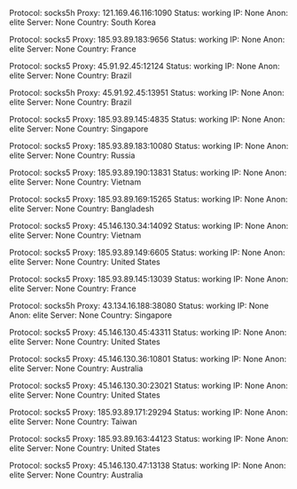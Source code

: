 Protocol: socks5h
Proxy: 121.169.46.116:1090
Status: working
IP: None
Anon: elite
Server: None
Country: South Korea

Protocol: socks5
Proxy: 185.93.89.183:9656
Status: working
IP: None
Anon: elite
Server: None
Country: France

Protocol: socks5
Proxy: 45.91.92.45:12124
Status: working
IP: None
Anon: elite
Server: None
Country: Brazil

Protocol: socks5h
Proxy: 45.91.92.45:13951
Status: working
IP: None
Anon: elite
Server: None
Country: Brazil

Protocol: socks5
Proxy: 185.93.89.145:4835
Status: working
IP: None
Anon: elite
Server: None
Country: Singapore

Protocol: socks5
Proxy: 185.93.89.183:10080
Status: working
IP: None
Anon: elite
Server: None
Country: Russia

Protocol: socks5
Proxy: 185.93.89.190:13831
Status: working
IP: None
Anon: elite
Server: None
Country: Vietnam

Protocol: socks5
Proxy: 185.93.89.169:15265
Status: working
IP: None
Anon: elite
Server: None
Country: Bangladesh

Protocol: socks5
Proxy: 45.146.130.34:14092
Status: working
IP: None
Anon: elite
Server: None
Country: Vietnam

Protocol: socks5
Proxy: 185.93.89.149:6605
Status: working
IP: None
Anon: elite
Server: None
Country: United States

Protocol: socks5
Proxy: 185.93.89.145:13039
Status: working
IP: None
Anon: elite
Server: None
Country: France

Protocol: socks5h
Proxy: 43.134.16.188:38080
Status: working
IP: None
Anon: elite
Server: None
Country: Singapore

Protocol: socks5
Proxy: 45.146.130.45:43311
Status: working
IP: None
Anon: elite
Server: None
Country: United States

Protocol: socks5
Proxy: 45.146.130.36:10801
Status: working
IP: None
Anon: elite
Server: None
Country: Australia

Protocol: socks5
Proxy: 45.146.130.30:23021
Status: working
IP: None
Anon: elite
Server: None
Country: United States

Protocol: socks5
Proxy: 185.93.89.171:29294
Status: working
IP: None
Anon: elite
Server: None
Country: Taiwan

Protocol: socks5
Proxy: 185.93.89.163:44123
Status: working
IP: None
Anon: elite
Server: None
Country: United States

Protocol: socks5
Proxy: 45.146.130.47:13138
Status: working
IP: None
Anon: elite
Server: None
Country: Australia

